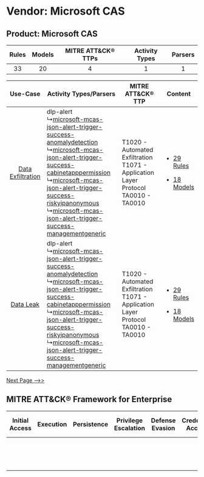 Vendor: Microsoft CAS
=====================
Product: Microsoft CAS
----------------------
| Rules | Models | MITRE ATT&CK® TTPs | Activity Types | Parsers |
|:-----:|:------:|:------------------:|:--------------:|:-------:|
|  33   |   20   |         4          |       1        |    1    |

|    Use-Case    | Activity Types/Parsers    | MITRE ATT&CK® TTP    | Content    |
|:----:| ---- | ---- | ---- |
| [Data Exfiltration](../../../UseCases/uc_data_exfiltration.md) |  dlp-alert<br> ↳[microsoft-mcas-json-alert-trigger-success-anomalydetection](Ps/pC_microsoftmcasjsonalerttriggersuccessanomalydetection.md)<br> ↳[microsoft-mcas-json-alert-trigger-success-cabinetapppermission](Ps/pC_microsoftmcasjsonalerttriggersuccesscabinetapppermission.md)<br> ↳[microsoft-mcas-json-alert-trigger-success-riskyipanonymous](Ps/pC_microsoftmcasjsonalerttriggersuccessriskyipanonymous.md)<br> ↳[microsoft-mcas-json-alert-trigger-success-managementgeneric](Ps/pC_microsoftmcasjsonalerttriggersuccessmanagementgeneric.md)<br> | T1020 - Automated Exfiltration<br>T1071 - Application Layer Protocol<br>TA0010 - TA0010<br> | [<ul><li>29 Rules</li></ul><ul><li>18 Models</li></ul>](RM/r_m_microsoft_cas_microsoft_cas_Data_Exfiltration.md) |
|         [Data Leak](../../../UseCases/uc_data_leak.md)         |  dlp-alert<br> ↳[microsoft-mcas-json-alert-trigger-success-anomalydetection](Ps/pC_microsoftmcasjsonalerttriggersuccessanomalydetection.md)<br> ↳[microsoft-mcas-json-alert-trigger-success-cabinetapppermission](Ps/pC_microsoftmcasjsonalerttriggersuccesscabinetapppermission.md)<br> ↳[microsoft-mcas-json-alert-trigger-success-riskyipanonymous](Ps/pC_microsoftmcasjsonalerttriggersuccessriskyipanonymous.md)<br> ↳[microsoft-mcas-json-alert-trigger-success-managementgeneric](Ps/pC_microsoftmcasjsonalerttriggersuccessmanagementgeneric.md)<br> | T1020 - Automated Exfiltration<br>T1071 - Application Layer Protocol<br>TA0010 - TA0010<br> | [<ul><li>29 Rules</li></ul><ul><li>18 Models</li></ul>](RM/r_m_microsoft_cas_microsoft_cas_Data_Leak.md)         |
[Next Page -->>](2_ds_microsoft_cas_microsoft_cas.md)

MITRE ATT&CK® Framework for Enterprise
--------------------------------------
| Initial Access | Execution | Persistence | Privilege Escalation | Defense Evasion | Credential Access | Discovery | Lateral Movement | Collection | Command and Control                                                             | Exfiltration                                                                | Impact |
| -------------- | --------- | ----------- | -------------------- | --------------- | ----------------- | --------- | ---------------- | ---------- | ------------------------------------------------------------------------------- | --------------------------------------------------------------------------- | ------ |
|                |           |             |                      |                 |                   |           |                  |            | [Application Layer Protocol](https://attack.mitre.org/techniques/T1071)<br><br> | [Automated Exfiltration](https://attack.mitre.org/techniques/T1020)<br><br> |        |